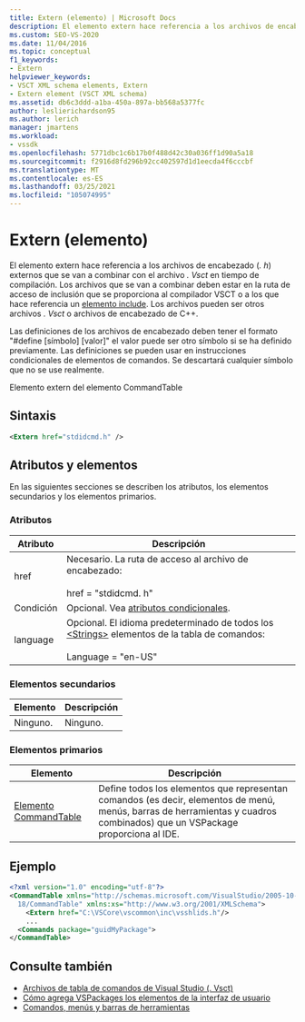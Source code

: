 ```yaml
---
title: Extern (elemento) | Microsoft Docs
description: El elemento extern hace referencia a los archivos de encabezado (. h) externos que se van a combinar con el archivo. Vsct en tiempo de compilación.
ms.custom: SEO-VS-2020
ms.date: 11/04/2016
ms.topic: conceptual
f1_keywords:
- Extern
helpviewer_keywords:
- VSCT XML schema elements, Extern
- Extern element (VSCT XML schema)
ms.assetid: db6c3ddd-a1ba-450a-897a-bb568a5377fc
author: leslierichardson95
ms.author: lerich
manager: jmartens
ms.workload:
- vssdk
ms.openlocfilehash: 5771dbc1c6b17b0f488d42c30a036ff1d90a5a18
ms.sourcegitcommit: f2916d8fd296b92cc402597d1d1eecda4f6cccbf
ms.translationtype: MT
ms.contentlocale: es-ES
ms.lasthandoff: 03/25/2021
ms.locfileid: "105074995"
---
```

# <a name="extern-element"></a>Extern (elemento)
El elemento extern hace referencia a los archivos de encabezado (*. h*) externos que se van a combinar con el archivo *. Vsct* en tiempo de compilación. Los archivos que se van a combinar deben estar en la ruta de acceso de inclusión que se proporciona al compilador VSCT o a los que hace referencia un [elemento include](../extensibility/include-element.md). Los archivos pueden ser otros archivos *. Vsct* o archivos de encabezado de C++.

 Las definiciones de los archivos de encabezado deben tener el formato "#define [símbolo] [valor]" el valor puede ser otro símbolo si se ha definido previamente. Las definiciones se pueden usar en instrucciones condicionales de elementos de comandos. Se descartará cualquier símbolo que no se use realmente.

 Elemento extern del elemento CommandTable

## <a name="syntax"></a>Sintaxis

```xml
<Extern href="stdidcmd.h" />
```

## <a name="attributes-and-elements"></a>Atributos y elementos
 En las siguientes secciones se describen los atributos, los elementos secundarios y los elementos primarios.

### <a name="attributes"></a>Atributos

|Atributo|Descripción|
|---------------|-----------------|
|href|Necesario. La ruta de acceso al archivo de encabezado:<br /><br /> href = "stdidcmd. h"|
|Condición|Opcional. Vea [atributos condicionales](../extensibility/vsct-xml-schema-conditional-attributes.md).|
|language|Opcional. El idioma predeterminado de todos los [\<Strings>](../extensibility/strings-element.md) elementos de la tabla de comandos:<br /><br /> Language = "en-US"|

### <a name="child-elements"></a>Elementos secundarios

|Elemento|Descripción|
|-------------|-----------------|
|Ninguno.|Ninguno.|

### <a name="parent-elements"></a>Elementos primarios

|Elemento|Descripción|
|-------------|-----------------|
|[Elemento CommandTable](../extensibility/commandtable-element.md)|Define todos los elementos que representan comandos (es decir, elementos de menú, menús, barras de herramientas y cuadros combinados) que un VSPackage proporciona al IDE.|

## <a name="example"></a>Ejemplo

```xml
<?xml version="1.0" encoding="utf-8"?>
<CommandTable xmlns="http://schemas.microsoft.com/VisualStudio/2005-10-
  18/CommandTable" xmlns:xs="http://www.w3.org/2001/XMLSchema">
    <Extern href="C:\VSCore\vscommon\inc\vsshlids.h"/>
    ...
  <Commands package="guidMyPackage">
</CommandTable>
```

## <a name="see-also"></a>Consulte también
- [Archivos de tabla de comandos de Visual Studio (. Vsct)](../extensibility/internals/visual-studio-command-table-dot-vsct-files.md)
- [Cómo agrega VSPackages los elementos de la interfaz de usuario](../extensibility/internals/how-vspackages-add-user-interface-elements.md)
- [Comandos, menús y barras de herramientas](../extensibility/internals/commands-menus-and-toolbars.md)
